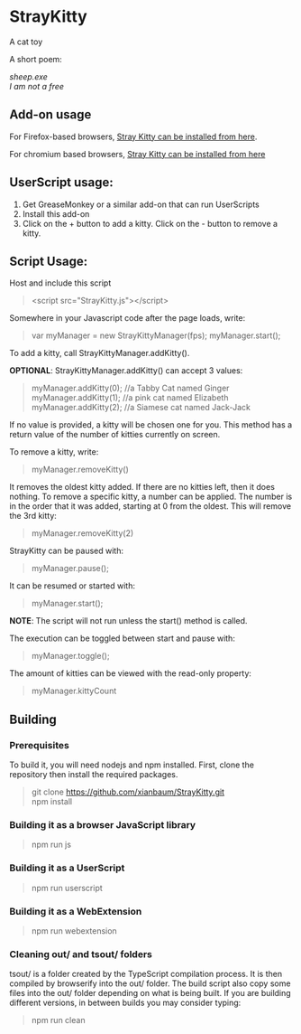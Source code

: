 # StrayKitty
A cat toy

A short poem:

*sheep.exe*  
*I am not a free*

## Add-on usage

For Firefox-based browsers, [Stray Kitty can be installed from here](https://addons.mozilla.org/en-US/firefox/addon/stray-kitty/).

For chromium based browsers, [Stray Kitty can be installed from here](https://chrome.google.com/webstore/detail/stray-kitty/pdiefgmeejbkamgippdjdchpgkdnelbl)

## UserScript usage:

1. Get GreaseMonkey or a similar add-on that can run UserScripts
2. Install this add-on
3. Click on the + button to add a kitty. Click on the - button to remove a kitty.

## Script Usage:

Host and include this script
> &lt;script src="StrayKitty.js">&lt;/script>

Somewhere in your Javascript code after the page loads, write:

>var myManager = new StrayKittyManager(fps);
>myManager.start();

To add a kitty, call StrayKittyManager.addKitty().

**OPTIONAL**: StrayKittyManager.addKitty() can accept 3 values:

>myManager.addKitty(0); //a Tabby Cat named Ginger  
>myManager.addKitty(1); //a pink cat named Elizabeth  
>myManager.addKitty(2); //a Siamese cat named Jack-Jack  

If no value is provided, a kitty will be chosen one for you. This method has a return value of the number of kitties currently on screen.

To remove a kitty, write:  
>myManager.removeKitty()

It removes the oldest kitty added. If there are no kitties left, then it does nothing. To remove a specific kitty, a number can be applied. The number is in the order that it was added, starting at 0 from the oldest. This will remove the 3rd kitty:

>myManager.removeKitty(2)

StrayKitty can be paused with:

>myManager.pause();

It can be resumed or started with:

>myManager.start();

**NOTE**: The script will not run unless the start() method is called.

The execution can be toggled between start and pause with:

>myManager.toggle();

The amount of kitties can be viewed with the read-only property:

>myManager.kittyCount

## Building

### Prerequisites

To build it, you will need nodejs and npm installed. First, clone the repository then install the required packages.

>git clone https://github.com/xianbaum/StrayKitty.git  
>npm install

### Building it as a browser JavaScript library

> npm run js

### Building it as a UserScript

> npm run userscript

### Building it as a WebExtension

> npm run webextension

### Cleaning out/ and tsout/ folders

tsout/ is a folder created by the TypeScript compilation process. It is then compiled by browserify into the out/ folder. The build script also copy some files into the out/ folder depending on what is being built. If you are building different versions, in between builds you may consider typing:
 
> npm run clean 
